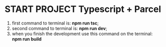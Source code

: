 # START PROJECT Typescript + Parcel

1. first command to terminal is: **npm run tsc**;
2. second command to terminal is: **npm run dev**;
3. when you finish the development use this command on the terminal: **npm run build**